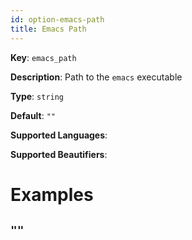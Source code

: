 ```yaml
---
id: option-emacs-path
title: Emacs Path
---
```

**Key**: `emacs_path`

**Description**: Path to the `emacs` executable

**Type**: `string`

**Default**: `""`

**Supported Languages**: 

**Supported Beautifiers**: 

# Examples
## `""`